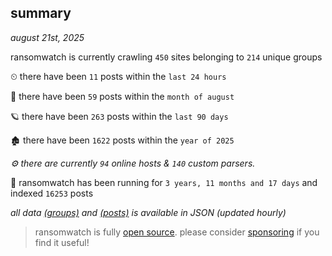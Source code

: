 
## summary
_august 21st, 2025_

ransomwatch is currently crawling `450` sites belonging to `214` unique groups

⏲ there have been `11` posts within the `last 24 hours`

🦈 there have been `59` posts within the `month of august`

🪐 there have been `263` posts within the `last 90 days`

🏚 there have been `1622` posts within the `year of 2025`

_⚙️ there are currently `94` online hosts & `140` custom parsers._

🦕 ransomwatch has been running for `3 years, 11 months and 17 days` and indexed `16253` posts

_all data  [(groups)](http://ransomwhat.telemetry.ltd/groups) and [(posts)](http://ransomwhat.telemetry.ltd/posts) is available in JSON (updated hourly)_

> ransomwatch is fully [open source](https://github.com/joshhighet/ransomwatch#ransomwatch--). please consider [sponsoring](https://github.com/sponsors/joshhighet) if you find it useful!
